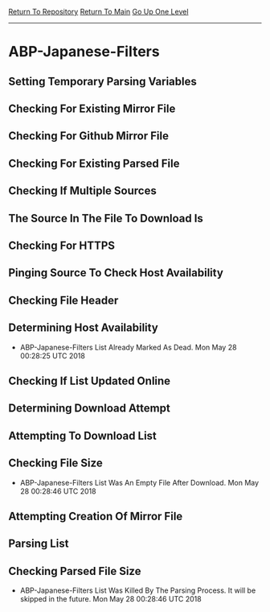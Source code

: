 [Return To Repository](https://github.com/deathbybandaid/piholeparser/)
[Return To Main](https://github.com/deathbybandaid/piholeparser/blob/master/RecentRunLogs/Mainlog.md)
[Go Up One Level](https://github.com/deathbybandaid/piholeparser/blob/master/RecentRunLogs/TopLevelScripts/30-Processing-External-Blacklists.md)
____________________________________
# ABP-Japanese-Filters
## Setting Temporary Parsing Variables
## Checking For Existing Mirror File
## Checking For Github Mirror File
## Checking For Existing Parsed File
## Checking If Multiple Sources
## The Source In The File To Download Is
## Checking For HTTPS
## Pinging Source To Check Host Availability
## Checking File Header
## Determining Host Availability
* ABP-Japanese-Filters List Already Marked As Dead. Mon May 28 00:28:25 UTC 2018
## Checking If List Updated Online
## Determining Download Attempt
## Attempting To Download List
## Checking File Size
* ABP-Japanese-Filters List Was An Empty File After Download. Mon May 28 00:28:46 UTC 2018
## Attempting Creation Of Mirror File
## Parsing List
## Checking Parsed File Size
* ABP-Japanese-Filters List Was Killed By The Parsing Process. It will be skipped in the future. Mon May 28 00:28:46 UTC 2018
